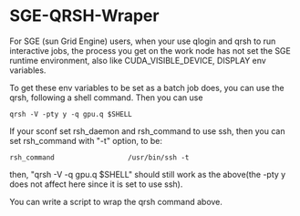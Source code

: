 # SGE-QRSH-Wraper

For SGE (sun Grid Engine) users, when your use qlogin and qrsh to run interactive jobs, 
the process you get on the work node has not set the SGE runtime environment, also like 
CUDA_VISIBLE_DEVICE, DISPLAY env variables.

To get these env variables to be set as a batch job does, you can use the qrsh, following a shell command.
Then you can use

````text
qrsh -V -pty y -q gpu.q $SHELL
````

If your sconf set rsh_daemon and rsh_command to use ssh, then you can set rsh_command with "-t" option, to be:
````text
rsh_command                  /usr/bin/ssh -t
````

then, "qrsh -V  -q gpu.q $SHELL" should still work as the above(the -pty y does not affect here since it is set to use ssh).

You can write a script to wrap the qrsh command above.



